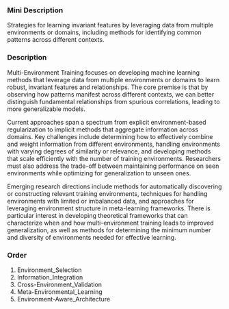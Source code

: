 ### Mini Description

Strategies for learning invariant features by leveraging data from multiple environments or domains, including methods for identifying common patterns across different contexts.

### Description

Multi-Environment Training focuses on developing machine learning methods that leverage data from multiple environments or domains to learn robust, invariant features and relationships. The core premise is that by observing how patterns manifest across different contexts, we can better distinguish fundamental relationships from spurious correlations, leading to more generalizable models.

Current approaches span a spectrum from explicit environment-based regularization to implicit methods that aggregate information across domains. Key challenges include determining how to effectively combine and weight information from different environments, handling environments with varying degrees of similarity or relevance, and developing methods that scale efficiently with the number of training environments. Researchers must also address the trade-off between maintaining performance on seen environments while optimizing for generalization to unseen ones.

Emerging research directions include methods for automatically discovering or constructing relevant training environments, techniques for handling environments with limited or imbalanced data, and approaches for leveraging environment structure in meta-learning frameworks. There is particular interest in developing theoretical frameworks that can characterize when and how multi-environment training leads to improved generalization, as well as methods for determining the minimum number and diversity of environments needed for effective learning.

### Order

1. Environment_Selection
2. Information_Integration
3. Cross-Environment_Validation
4. Meta-Environmental_Learning
5. Environment-Aware_Architecture
